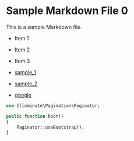 # Sample Markdown File 0

This is a sample Markdown file.

- Item 1
- Item 2
- Item 3

- [sample_1](sample_1) 
- [sample_2](sample_2)
- [google](https://google.com)

```php
use Illuminate\Pagination\Paginator;

public function boot()
{
    Paginator::useBootstrap();
}
```
